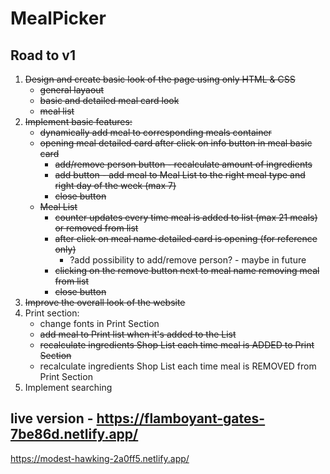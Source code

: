 # MealPicker
## Road to v1
1. ~~Design and create basic look of the page using only HTML & CSS~~
    - ~~general layaout~~
    - ~~basic and detailed meal card look~~
    - ~~meal list~~
2. ~~Implement basic features:~~
    - ~~dynamically add meal to corresponding meals container~~
    - ~~opening meal detailed card after click on info button in meal basic card~~
      - ~~add/remove person button - recalculate amount of ingredients~~
      - ~~add button - add meal to Meal List to the right meal type and right day of the week (max 7)~~
      - ~~close button~~
    - ~~Meal List~~
      - ~~counter updates every time meal is added to list (max 21 meals) or removed from list~~
      - ~~after click on meal name detailed card is opening (for reference only)~~
         - ?add possibility to add/remove person? - maybe in future
      - ~~clicking on the remove button next to meal name removing meal from list~~
      - ~~close button~~
 3. ~~Improve the overall look of the website~~
 3. Print section:
    - change fonts in Print Section
    - ~~add meal to Print list when it's added to the List~~
    - ~~recalculate ingredients Shop List each time meal is ADDED to Print Section~~
    - recalculate ingredients Shop List each time meal is REMOVED from Print Section
 4. Implement searching



## live version - https://flamboyant-gates-7be86d.netlify.app/
https://modest-hawking-2a0ff5.netlify.app/
